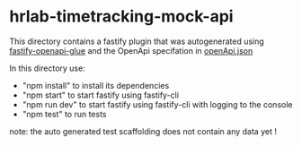 # hrlab-timetracking-mock-api

This directory contains a fastify plugin that was autogenerated using 
[fastify-openapi-glue](https://github.com/seriousme/fastify-openapi-glue) and 
the OpenApi specifation in [openApi.json](openApi.json)

In this directory use:
+ "npm install" to install its dependencies
+ "npm start" to start fastify using fastify-cli
+ "npm run dev" to start fastify using fastify-cli with logging to the console
+ "npm test" to run tests

note: the auto generated test scaffolding does not contain any data yet !

